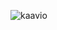 ![kaavio](https://user-images.githubusercontent.com/76871257/143690907-164232b5-5d36-47c7-9e70-fe4edb785258.jpg)
